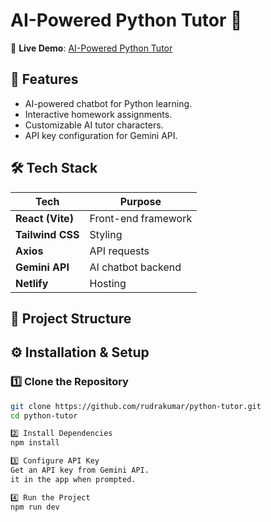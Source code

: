 # **AI-Powered Python Tutor** 🐍  

🚀 **Live Demo**: [AI-Powered Python Tutor](https://skc-rudrakumar-ai-powered-python-tuto.netlify.app/)  

## **📌 Features**
- AI-powered chatbot for Python learning.  
- Interactive homework assignments.  
- Customizable AI tutor characters.  
- API key configuration for Gemini API.  

## **🛠 Tech Stack**
| Tech | Purpose |
|------|---------|
| **React (Vite)** | Front-end framework |
| **Tailwind CSS** | Styling |
| **Axios** | API requests |
| **Gemini API** | AI chatbot backend |
| **Netlify** | Hosting |

## **📂 Project Structure**


## **⚙️ Installation & Setup**
### **1️⃣ Clone the Repository**
```bash
git clone https://github.com/rudrakumar/python-tutor.git
cd python-tutor

2️⃣ Install Dependencies
npm install

3️⃣ Configure API Key
Get an API key from Gemini API.
it in the app when prompted.

4️⃣ Run the Project
npm run dev